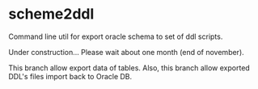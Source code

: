 # scheme2ddl
 Command line util for export oracle schema to set of ddl scripts.
 
 Under construction... Please wait about one month (end of november).
 
 This branch allow export data of tables. Also, this branch allow exported DDL's files import back to Oracle DB.

